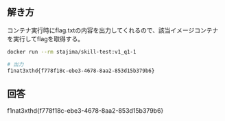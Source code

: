 ## 解き方
コンテナ実行時にflag.txtの内容を出力してくれるので、該当イメージコンテナを実行してflagを取得する。

```bash
docker run --rm stajima/skill-test:v1_q1-1

# 出力
f1nat3xthd{f778f18c-ebe3-4678-8aa2-853d15b379b6}

```

## 回答
f1nat3xthd{f778f18c-ebe3-4678-8aa2-853d15b379b6}
